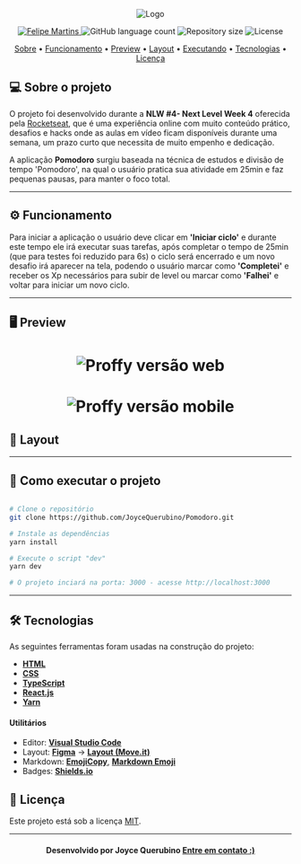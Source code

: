 <!--Banner e logo-->

<p align="center">
   <img src="/public/icons/logo-full.svg" alt="Logo" />
</p>

<!-- Badges -->
<p align="center">
   <a href="https://www.linkedin.com/in/joyce-querubino/">
      <img alt="Felipe Martins" src="https://img.shields.io/badge/-Joyce Querubino-5965E0?style=flat&logo=Linkedin&logoColor=white" />
   </a>

  <img alt="GitHub language count" src="https://img.shields.io/github/languages/count/K-Schaeffer/NLW-2?color=5965E0">

  <img alt="Repository size" src="https://img.shields.io/github/repo-size/K-Schaeffer/NLW-2?color=5965E0">
  
  <img alt="License" src="https://img.shields.io/badge/license-MIT-5965E0">
</p>

<!-- Indice-->
<p align="center">
 <a href="#-sobre-o-projeto">Sobre</a> •
 <a href="#-Funcionamento">Funcionamento</a> • 
 <a href="#-Preview">Preview</a> • 
 <a href="#-Layout">Layout</a> •  
 <a href="#-como-executar-o-projeto">Executando</a> • 
 <a href="#-tecnologias">Tecnologias</a> • 
 <a href="#-licença">Licença</a>
</p>

<!--Sobre o projeto-->

## 💻 Sobre o projeto

O projeto foi desenvolvido durante a **NLW #4- Next Level Week 4** oferecida pela [Rocketseat](https://rocketseat.com.br/), que é uma experiência online com muito conteúdo prático, desafios e hacks onde as aulas em vídeo ficam disponíveis durante uma semana, um prazo curto que necessita de muito empenho e dedicação.

A aplicação <strong>Pomodoro</strong> surgiu baseada na técnica de estudos e divisão de tempo 'Pomodoro', na qual o usuário pratica sua atividade em 25min e faz pequenas pausas, para manter o foco total.

---

<!--Funcionalidades do projeto-->

## ⚙️ Funcionamento

Para iniciar a aplicação o usuário deve clicar em <strong>'Iniciar ciclo'</strong> e durante este tempo ele irá executar suas tarefas, após completar o tempo de 25min (que para testes foi reduzido para 6s) o ciclo será encerrado e um novo desafio irá aparecer na tela, podendo o usuário marcar como <strong>'Completei'</strong> e receber os Xp necessários para subir de level ou marcar como <strong>'Falhei'</strong> e voltar para iniciar um novo ciclo.

---

## 🖥 Preview

<h1 align="center">
   <img src="/github/Proffy-Web.gif" alt="Proffy versão web" />
</h1>

<h1 align="center">
   <img src="/github/Proffy-Mobile.gif" alt="Proffy versão mobile" />
</h1>

<!--Layout session-->

## 🎨 Layout

---

<!--Running session-->

## 🚀 Como executar o projeto

```bash

# Clone o repositório
git clone https://github.com/JoyceQuerubino/Pomodoro.git

# Instale as dependências
yarn install

# Execute o script "dev"
yarn dev

# O projeto inciará na porta: 3000 - acesse http://localhost:3000
```

---

<!--Tecnologies session-->

## 🛠 Tecnologias

As seguintes ferramentas foram usadas na construção do projeto:

- **[HTML](https://developer.mozilla.org/pt-BR/docs/Web/HTML)**
- **[CSS](https://developer.mozilla.org/pt-BR/docs/Web/CSS)**
- **[TypeScript](https://www.typescriptlang.org/)**
- **[React.js](https://pt-br.reactjs.org/)**
- **[Yarn](https://yarnpkg.com/)**

#### **Utilitários**

- Editor: **[Visual Studio Code](https://code.visualstudio.com/)**
- Layout: **[Figma](https://www.figma.com/)** → **[Layout (Move.it)](<https://www.figma.com/file/feOsn5W1ndmeS3OjEoo83w/Move.it-1.0-(Copy)>)**
- Markdown: **[EmojiCopy](https://www.emojicopy.com)**, **[Markdown Emoji](https://gist.github.com/rxaviers/7360908)**
- Badges: **[Shields.io](https://shields.io)**

## 📝 Licença

Este projeto está sob a licença [MIT](./LICENSE).

---

<!--Bottom session-->
<h4 align=center>Desenvolvido por Joyce Querubino <a href="https://www.linkedin.com/in/joyce-querubino/"> <strong>Entre em contato</strong> :)</a></a></h4>
